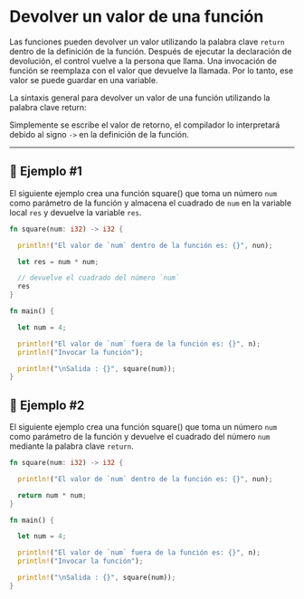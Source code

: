 # Devolver un valor de una función

Las funciones pueden devolver un valor utilizando la palabra clave `return`
dentro de la definición de la función. Después de ejecutar la declaración de
devolución, el control vuelve a la persona que llama. Una invocación de función
se reemplaza con el valor que devuelve la llamada. Por lo tanto, ese valor
se puede guardar en una variable.

La sintaxis general para devolver un valor de una función utilizando la palabra clave return:

Simplemente se escribe el valor de retorno, el compilador lo interpretará debido
al signo `->` en la definición de la función.

-------------------------------------

## 📎 Ejemplo #1

El siguiente ejemplo crea una función square() que toma un número `num` como parámetro de la función
y almacena el cuadrado de `num` en la variable local `res` y devuelve la variable `res`.

```rust
fn square(num: i32) -> i32 {

  println!("El valor de `num` dentro de la función es: {}", nun);

  let res = num * num;

  // devuelve el cuadrado del número `num`
  res
}

fn main() {

  let num = 4;

  println!("El valor de `num` fuera de la función es: {}", n);
  println!("Invocar la función");

  println!("\nSalida : {}", square(num));
}
```

## 📎 Ejemplo #2

El siguiente ejemplo crea una función square() que toma un número `num` como parámetro de la función
y devuelve el cuadrado del número `num` mediante la palabra clave `return`.

```rust
fn square(num: i32) -> i32 {

  println!("El valor de `num` dentro de la función es: {}", nun);

  return num * num;
}

fn main() {

  let num = 4;

  println!("El valor de `num` fuera de la función es: {}", n);
  println!("Invocar la función");

  println!("\nSalida : {}", square(num));
}
```